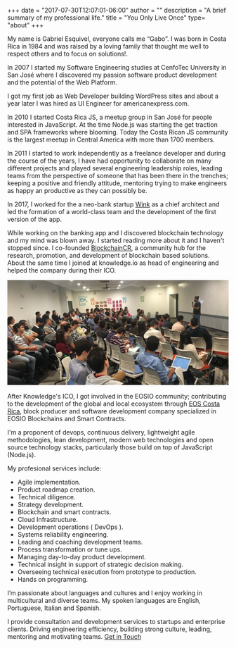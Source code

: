 +++
date = "2017-07-30T12:07:01-06:00"
author = ""
description = "A brief summary of my professional life."
title = "You Only Live Once"
type= "about"
+++

My name is Gabriel Esquivel, everyone calls me “Gabo”. I was born in Costa Rica in 1984 and was raised by a loving family that thought me well to respect others and to focus on solutions!.

In 2007 I started my Software Engineering studies at CenfoTec University in San José where I discovered my passion software product development and the potential of the Web Platform.

I got my first job as Web Developer building WordPress sites and about a year later I was hired as UI Engineer for americanexpress.com.

In 2010 I started Costa Rica JS, a meetup group in San José for people interested in JavaScript. At the time Node.js was starting the get traction and SPA frameworks where blooming. Today the Costa Rican JS community is the largest meetup in Central America with more than 1700 members.

In 2011 I started to work independently as a freelance developer and during the course of the years, I have had opportunity to collaborate on many different projects and played several engineering leadership roles, leading teams from the perspective of someone that has been there in the trenches; keeping a positive and friendly attitude, mentoring trying to make engineers as happy an productive as they can possibly be.

In 2017, I worked for the a neo-bank startup <a href="https://holawin.com" target="_blank">Wink</a> as a chief architect and led the formation of a world-class team and the development of the first version of the app.

While working on the banking app and I discovered blockchain technology and my mind was blown away. I started reading more about it and I haven't stopped since. I co-founded <a href="https://blockchaincr.com" target="_blank">BlockchainCR</a>, a community hub for the research, promotion, and development of blockchain based solutions. About the same time I joined at knowledge.io as head of engineering and helped the company during their ICO.

<div class="center-align-wrapper">
  <img alt="blockchain costa rica" src="/img/2018/06/blockchain-costa-rica.jpg"  />
</div>

After Knowledge's ICO, I got involved in the EOSIO community; contributing to the development of the global and local ecosystem through [EOS Costa Rica](https://github.com/eoscostarica), block producer and software development company specialized in EOSIO Blockchains and Smart Contracts.</p>

<p>I'm a proponent of devops, continuous delivery, lightweight agile methodologies, lean development, modern web technologies and open source technology stacks, particularly those build on top of JavaScript (Node.js).
</p>

<p>My profesional services include:</p>

<ul>
  <li>Agile implementation.</li>
  <li>Product roadmap creation.</li>
  <li>Technical diligence.</li>
  <li>Strategy development.</li>
  <li>Blockchain and smart contracts.</li>
  <li>Cloud Infrastructure.</li>
  <li>Development operations ( DevOps ).</li>
  <li>Systems reliability engineering.</li>
  <li>Leading and coaching development teams.</li>
  <li>Process transformation or tune ups.</li>
  <li>Managing day-to-day product development.</li>
  <li>Technical insight in support of strategic decision making.</li>
  <li>Overseeing technical execution from prototype to production.</li>
  <li>Hands on programming.</li>
</ul>

<p>I’m passionate about languages and cultures and I enjoy working in multicultural and diverse teams. My spoken languages are English, Portuguese, Italian and Spanish.</p>

I provide consultation and development services to startups and enterprise clients. Driving engineering efficiency, building strong culture, leading, mentoring and motivating teams.  [Get in Touch](/contact)
